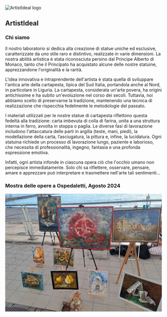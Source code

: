 ![ArtistIdeal logo][logo]

##  ArtistIdeal

### Chi siamo

Il nostro laboratorio si dedica alla creazione di statue uniche ed esclusive, caratterizzate da uno stile raro e distintivo, realizzate in varie dimensioni.
La nostra abilità artistica è stata riconosciuta persino dal Principe Alberto di Monaco, tanto che il Principato ha acquistato alcune delle nostre statuine, apprezzandone l'originalità e la rarità.

L'idea innovativa e intraprendente dell'artista è stata quella di sviluppare l'antica arte della cartapesta, tipica del Sud Italia, portandola anche al Nord, in particolare in Liguria.
La cartapesta, considerata un'arte povera, ha origini antichissime e ha subito un'evoluzione nel corso dei secoli.
Tuttavia, noi abbiamo scelto di preservarne la tradizione, mantenendo una tecnica di realizzazione che rispecchia fedelmente le metodologie del passato.

I materiali utilizzati per le nostre statue di cartapesta riflettono questa fedeltà alla tradizione: carta imbevuta di colla di farina, unita a una struttura interna in ferro, avvolta in stoppa o paglia.
Le diverse fasi di lavorazione includono l'attaccatura delle parti in argilla (teste, mani, piedi), la modellazione della carta, l’asciugatura, la pittura e, infine, la lucidatura.
Ogni statuina richiede un processo di lavorazione lungo, paziente e laborioso, che necessita di professionalità, ingegno, fantasia e una profonda espressione emotiva.

Infatti, ogni artista infonde in ciascuna opera ciò che l'occhio umano non percepisce immediatamente.
Solo chi sa riflettere, osservare, pensare, amare e apprezzare può interpretare e trasmettere nell'arte tali sentimenti...

### Mostra delle opere a Ospedaletti, Agosto 2024

![photo_2024-08-18_18-58-30.jpg](photo/photo_2024-08-18_18-58-30.jpg)

[logo]: https://images.opencollective.com/artistideal/cac7ce0/logo/256.png?height=64
